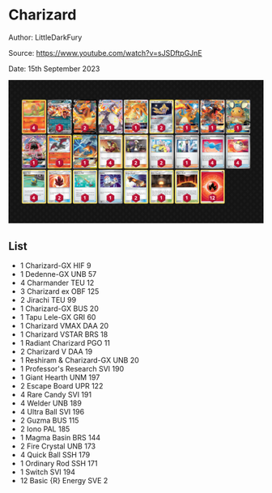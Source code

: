 # Charizard

Author: LittleDarkFury

Source: <https://www.youtube.com/watch?v=sJSDftpGJnE>

Date: 15th September 2023

![decklist](../../images/OBF/Charizard/3-%20Charizard.png)

## List

* 1 Charizard-GX HIF 9
* 1 Dedenne-GX UNB 57
* 4 Charmander TEU 12
* 3 Charizard ex OBF 125
* 2 Jirachi TEU 99
* 1 Charizard-GX BUS 20
* 1 Tapu Lele-GX GRI 60
* 1 Charizard VMAX DAA 20
* 1 Charizard VSTAR BRS 18
* 1 Radiant Charizard PGO 11
* 2 Charizard V DAA 19
* 1 Reshiram & Charizard-GX UNB 20
* 1 Professor's Research SVI 190
* 1 Giant Hearth UNM 197
* 2 Escape Board UPR 122
* 4 Rare Candy SVI 191
* 4 Welder UNB 189
* 4 Ultra Ball SVI 196
* 2 Guzma BUS 115
* 2 Iono PAL 185
* 1 Magma Basin BRS 144
* 2 Fire Crystal UNB 173
* 4 Quick Ball SSH 179
* 1 Ordinary Rod SSH 171
* 1 Switch SVI 194
* 12 Basic {R} Energy SVE 2
